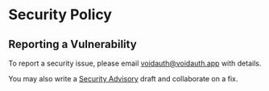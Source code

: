 # Security Policy

## Reporting a Vulnerability

To report a security issue, please email voidauth@voidauth.app with details.

You may also write a [Security Advisory](https://github.com/voidauth/voidauth/security/advisories) draft and collaborate on a fix.
